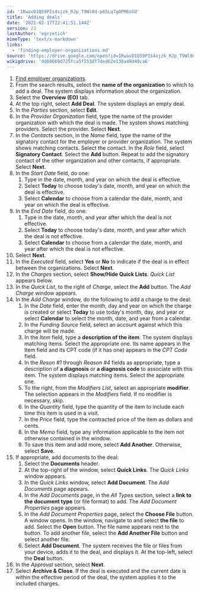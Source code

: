 ```yaml
---
id: '1RwavD1Q59PIs4xjzk_RJp_T9Wl8d-p65Lq7gOPM6sGU'
title: 'Adding deals'
date: '2021-02-17T22:41:51.144Z'
version: 23
lastAuthor: 'egrzetich'
mimeType: 'text/x-markdown'
links:
  - 'finding-employer-organizations.md'
source: 'https://drive.google.com/open?id=1RwavD1Q59PIs4xjzk_RJp_T9Wl8d-p65Lq7gOPM6sGU'
wikigdrive: 'dd69069d725fca5f553df7ded62e130a49d49ca6'
---
```

1. [Find employer organizations](finding-employer-organizations.md).
2. From the search results, select the <strong>name of the organization</strong> to which to add a deal. The system displays information about the organization.
3. Select the <strong>Overview (EO)</strong> tab.
4. At the top right, select <strong>Add Deal</strong>. The system displays an empty deal.
5. In the <em>Parties</em> section, select <strong>Edit</strong>.
6. In the <em>Provider Organization</em> field, type the name of the provider organization with which the deal is made. The system shows matching providers. Select the provider. Select <strong>Next</strong>.
7. In the <em>Contacts</em> section, in the <em>Name</em> field, type the name of the signatory contact for the employer or provider organization. The system shows matching contacts. Select the contact. In the <em>Role</em> field, select <strong>Signatory Contact</strong>. Select the <strong>Add</strong> button. Repeat to add the signatory contact of the other organization and other contacts, if appropriate. Select <strong>Next</strong>.
8. In the <em>Start Date</em> field, do one:
    1. Type in the date, month, and year on which the deal is effective.
    2. Select <strong>Today</strong> to choose today's date, month, and year on which the deal is effective.
    3. Select <strong>Calendar</strong> to choose from a calendar the date, month, and year on which the deal is effective.
9. In the <em>End Date</em> field, do one:
    1. Type in the date, month, and year after which the deal is not effective.
    2. Select <strong>Today</strong> to choose today's date, month, and year after which the deal is not effective.
    3. Select <strong>Calendar</strong> to choose from a calendar the date, month, and year after which the deal is not effective.
10. Select <strong>Next</strong>.
11. In the <em>Executed</em> field, select <strong>Yes</strong> or <strong>No</strong> to indicate if the deal is in effect between the organizations. Select <strong>Next</strong>.
12. In the <em>Charges</em> section, select <strong>Show/Hide Quick Lists</strong>. <em>Quick List</em> appears below.
13. In the <em>Quick List</em>, to the right of <em>Charge</em>, select the <strong>Add</strong> button. The <em>Add Charge</em> window appears.
14. In the <em>Add Charge</em> window, do the following to add a charge to the deal:
    1. In the <em>Date</em> field, enter the month, day and year on which the charge is created or select <strong>Today</strong> to use today's month, day, and year or select <strong>Calendar</strong> to select the month, date, and year from a calendar.
    2. In the <em>Funding Source</em> field, select an account against which this charge will be made.
    3. In the <em>Item</em> field, type a <strong>description of the item</strong>. The system displays matching items. Select the appropriate one. Its name appears in the Item field and its CPT code (if it has one) appears in the <em>CPT Code</em> field.
    4. In the <em>Reson #1</em> through <em>Reason #4</em> fields as appropriate, type a description of <strong>a diagnosis</strong> or <strong>a diagnosis code</strong> to associate with this item. The system displays matching items. Select the appropriate one.
    5. To the right, from the <em>Modifiers List</em>, select an appropriate <strong>modifier</strong>. The selection appears in the <em>Modifiers</em> field. If no modifier is necessary, skip.
    6. In the <em>Quantity</em> field, type the quantity of the item to include each time this item is used in a visit.
    7. In the <em>Price</em> field, type the contracted price of the item as dollars and cents.
    8. In the <em>Memo</em> field, type any information applicable to the item not otherwise contained in the window.
    9. To save this item and add more, select <strong>Add Another</strong>. Otherwise, select <strong>Save</strong>.
15. If appropriate, add documents to the deal:
    1. Select the <strong>Documents</strong> header.
    2. At the top-right of the window, select <strong>Quick Links</strong>. The <em>Quick Links</em> window appears.
    3. In the <em>Quick Links</em> window, select <strong>Add Document</strong>. The <em>Add Documents</em> page appears.
    4. In the <em>Add Documents</em> page, in the <em>All Types</em> section, select a <strong>link to the document type</strong> (or file format) to add. The <em>Add Document Properties</em> page appears.
    5. In the <em>Add Document Properties</em> page, select the <strong>Choose File</strong> button. A window opens. In the window, navigate to and select <strong>the file</strong> to add. Select the <strong>Open</strong> button. The file name appears next to the button. To add another file, select the <strong>Add Another File</strong> button and select another file.
    1. Select <strong>Add Document</strong>. The system receives the file or files from your device, adds it to the deal, and displays it. At the top-left, select the <strong>Deal</strong> button.
16. In the <em>Approval</em> section, select <strong>Next</strong>.
17. Select <strong>Archive & Close</strong>. If the deal is executed and the current date is within the effective period of the deal, the system applies it to the included charges.
